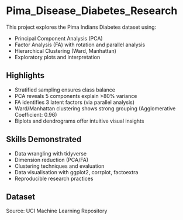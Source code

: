 # Pima_Disease_Diabetes_Research

This project explores the Pima Indians Diabetes dataset using:

- Principal Component Analysis (PCA)
- Factor Analysis (FA) with rotation and parallel analysis
- Hierarchical Clustering (Ward, Manhattan)
- Exploratory plots and interpretation

## Highlights

- Stratified sampling ensures class balance
- PCA reveals 5 components explain >80% variance
- FA identifies 3 latent factors (via parallel analysis)
- Ward/Manhattan clustering shows strong grouping (Agglomerative Coefficient: 0.96)
- Biplots and dendrograms offer intuitive visual insights

## Skills Demonstrated

- Data wrangling with tidyverse
- Dimension reduction (PCA/FA)
- Clustering techniques and evaluation
- Data visualisation with ggplot2, corrplot, factoextra
- Reproducible research practices

## Dataset

Source: UCI Machine Learning Repository